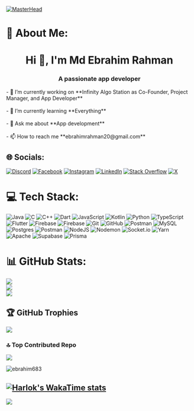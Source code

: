 [![MasterHead](https://1.bp.blogspot.com/-7A4WynwLsMw/XbBpCXG8fHI/AAAAAAAAMt4/uOa1bpLskYgrwGbllhSu2SDj_Mig8SXJQCLcBGAsYHQ/s1600/2000_600px.gif)](https://rishavchanda.io)
# 💫 About Me:
<h1 align="center">Hi 👋, I'm Md Ebrahim Rahman</h1>
<h3 align="center">A passionate app developer</h3>
- 🔭 I’m currently working on **Infinity Algo Station as Co-Founder, Project Manager, and App Developer**<br><br>- 🌱 I’m currently learning **Everything**<br><br>- 💬 Ask me about **App development**<br><br>- 📫 How to reach me **ebrahimrahman20@gmail.com**


## 🌐 Socials:
[![Discord](https://img.shields.io/badge/Discord-%237289DA.svg?logo=discord&logoColor=white)](https://discord.gg/589625975428612096) [![Facebook](https://img.shields.io/badge/Facebook-%231877F2.svg?logo=Facebook&logoColor=white)](https://facebook.com/100087952092677) [![Instagram](https://img.shields.io/badge/Instagram-%23E4405F.svg?logo=Instagram&logoColor=white)](https://instagram.com/mdebrahim7578) [![LinkedIn](https://img.shields.io/badge/LinkedIn-%230077B5.svg?logo=linkedin&logoColor=white)](https://linkedin.com/in/ebrahim683) [![Stack Overflow](https://img.shields.io/badge/-Stackoverflow-FE7A16?logo=stack-overflow&logoColor=white)](https://stackoverflow.com/users/14466829) [![X](https://img.shields.io/badge/X-black.svg?logo=X&logoColor=white)](https://x.com/MDEbrahimRahma4) 

# 💻 Tech Stack:
![Java](https://img.shields.io/badge/java-%23ED8B00.svg?style=flat&logo=openjdk&logoColor=white) ![C](https://img.shields.io/badge/c-%2300599C.svg?style=flat&logo=c&logoColor=white) ![C++](https://img.shields.io/badge/c++-%2300599C.svg?style=flat&logo=c%2B%2B&logoColor=white) ![Dart](https://img.shields.io/badge/dart-%230175C2.svg?style=flat&logo=dart&logoColor=white) ![JavaScript](https://img.shields.io/badge/javascript-%23323330.svg?style=flat&logo=javascript&logoColor=%23F7DF1E) ![Kotlin](https://img.shields.io/badge/kotlin-%237F52FF.svg?style=flat&logo=kotlin&logoColor=white) ![Python](https://img.shields.io/badge/python-3670A0?style=flat&logo=python&logoColor=ffdd54) ![TypeScript](https://img.shields.io/badge/typescript-%23007ACC.svg?style=flat&logo=typescript&logoColor=white) ![Flutter](https://img.shields.io/badge/Flutter-%2302569B.svg?style=flat&logo=Flutter&logoColor=white) ![Firebase](https://img.shields.io/badge/firebase-%23039BE5.svg?style=flat&logo=firebase) ![Firebase](https://img.shields.io/badge/firebase-a08021?style=flat&logo=firebase&logoColor=ffcd34) ![Git](https://img.shields.io/badge/git-%23F05033.svg?style=flat&logo=git&logoColor=white) ![GitHub](https://img.shields.io/badge/github-%23121011.svg?style=flat&logo=github&logoColor=white) ![Postman](https://img.shields.io/badge/Postman-FF6C37?style=flat&logo=postman&logoColor=white) ![MySQL](https://img.shields.io/badge/mysql-4479A1.svg?style=flat&logo=mysql&logoColor=white) ![Postgres](https://img.shields.io/badge/postgres-%23316192.svg?style=flat&logo=postgresql&logoColor=white) ![Postman](https://img.shields.io/badge/Postman-FF6C37?style=flat&logo=postman&logoColor=white) ![NodeJS](https://img.shields.io/badge/node.js-6DA55F?style=flat&logo=node.js&logoColor=white) ![Nodemon](https://img.shields.io/badge/NODEMON-%23323330.svg?style=flat&logo=nodemon&logoColor=%BBDEAD) ![Socket.io](https://img.shields.io/badge/Socket.io-black?style=flat&logo=socket.io&badgeColor=010101) ![Yarn](https://img.shields.io/badge/yarn-%232C8EBB.svg?style=flat&logo=yarn&logoColor=white) ![Apache](https://img.shields.io/badge/apache-%23D42029.svg?style=flat&logo=apache&logoColor=white) ![Supabase](https://img.shields.io/badge/Supabase-3ECF8E?style=flat&logo=supabase&logoColor=white) ![Prisma](https://img.shields.io/badge/Prisma-3982CE?style=flat&logo=Prisma&logoColor=white)
# 📊 GitHub Stats:
![](https://github-readme-stats.vercel.app/api?username=ebrahim683&theme=default&hide_border=false&include_all_commits=true&count_private=true)<br/>
![](https://github-readme-streak-stats.herokuapp.com/?user=ebrahim683&theme=default&hide_border=false)<br/>
![](https://github-readme-stats.vercel.app/api/top-langs/?username=ebrahim683&theme=default&hide_border=false&include_all_commits=true&count_private=true&layout=compact)

## 🏆 GitHub Trophies
![](https://github-profile-trophy.vercel.app/?username=ebrahim683&theme=default&no-frame=false&no-bg=false&margin-w=4)


### 🔝 Top Contributed Repo
![](https://github-contributor-stats.vercel.app/api?username=ebrahim683&limit=5&theme=default&combine_all_yearly_contributions=true)

<p><img align="center" src="https://github-readme-streak-stats.herokuapp.com/?user=ebrahim683&" alt="ebrahim683" /></p>

[![Harlok's WakaTime stats](https://github-readme-stats.vercel.app/api/wakatime?username=ebrahim683)](https://github.com/ebrahim683/github-readme-stats)
---
[![](https://visitcount.itsvg.in/api?id=ebrahim683&icon=10&color=13)](https://visitcount.itsvg.in)
